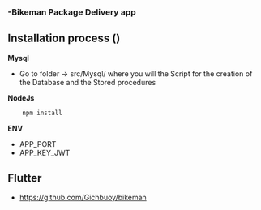 ###  -Bikeman Package Delivery app


## Installation process ()


**Mysql**
- Go to folder -> src/Mysql/ where you will the Script for the creation of the Database and the Stored procedures

**NodeJs**

```sh
    npm install
```

**ENV**  
- APP_PORT 
- APP_KEY_JWT


## Flutter
- https://github.com/Gichbuoy/bikeman
